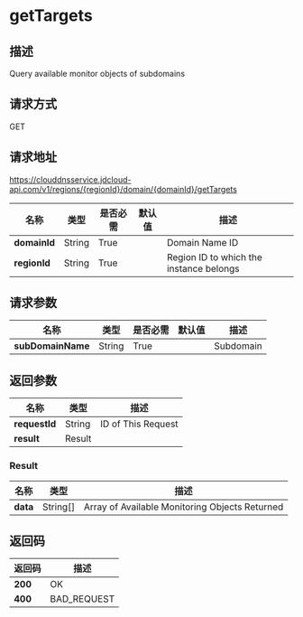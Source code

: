 # getTargets


## 描述
Query available monitor objects of subdomains

## 请求方式
GET

## 请求地址
https://clouddnsservice.jdcloud-api.com/v1/regions/{regionId}/domain/{domainId}/getTargets

|名称|类型|是否必需|默认值|描述|
|---|---|---|---|---|
|**domainId**|String|True| |Domain Name ID|
|**regionId**|String|True| |Region ID to which the instance belongs|

## 请求参数
|名称|类型|是否必需|默认值|描述|
|---|---|---|---|---|
|**subDomainName**|String|True| |Subdomain|


## 返回参数
|名称|类型|描述|
|---|---|---|
|**requestId**|String|ID of This Request|
|**result**|Result| |

### Result
|名称|类型|描述|
|---|---|---|
|**data**|String[]|Array of Available Monitoring Objects Returned|

## 返回码
|返回码|描述|
|---|---|
|**200**|OK|
|**400**|BAD_REQUEST|
